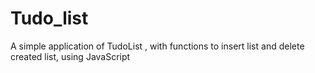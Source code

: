 # Tudo_list
A simple application  of TudoList , with functions to insert list and delete created list, using  JavaScript
